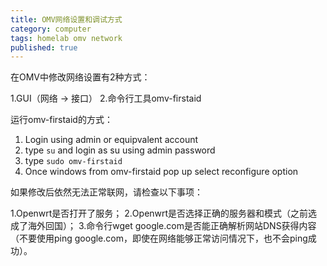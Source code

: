 ```yaml
---
title: OMV网络设置和调试方式
category: computer
tags: homelab omv network
published: true
---
```

在OMV中修改网络设置有2种方式：

1.GUI（网络 -> 接口）
2.命令行工具omv-firstaid

运行omv-firstaid的方式：

1. Login using admin or equipvalent account
1. type `su` and login as su using admin password
1. type `sudo omv-firstaid`
1. Once windows from omv-firstaid pop up select reconfigure option

如果修改后依然无法正常联网，请检查以下事项：

1.Openwrt是否打开了服务；
2.Openwrt是否选择正确的服务器和模式（之前选成了海外回国）；
3.命令行wget google.com是否能正确解析网站DNS获得内容（不要使用ping google.com，即使在网络能够正常访问情况下，也不会ping成功）。 